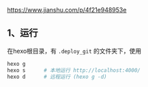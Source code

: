 https://www.jianshu.com/p/4f21e948953e

## 1、运行

在hexo根目录，有 `.deploy_git` 的文件夹下，使用

```bash
hexo g
hexo s		# 本地运行 http://localhost:4000/
hexo d		# 远程运行 (hexo g -d)
```

